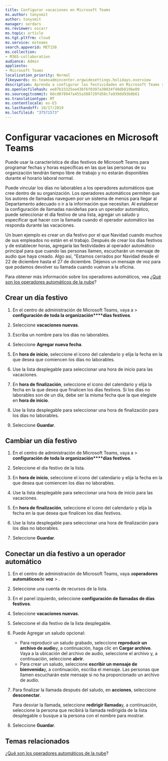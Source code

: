 ```yaml
---
title: Configurar vacaciones en Microsoft Teams
ms.author: tonysmit
author: tonysmit
manager: serdars
ms.reviewer: oscarr
ms.topic: article
ms.tgt.pltfrm: cloud
ms.service: msteams
search.appverid: MET150
ms.collection:
- M365-collaboration
audience: Admin
appliesto:
- Microsoft Teams
localization_priority: Normal
f1keywords: ms.teamsadmincenter.orgwidesettings.holidays.overview
description: Aprenda a configurar las festividades en Microsoft Teams y a conectarlas a su operador automático.
ms.openlocfilehash: ee07b33325ee436f6f0397a30034f40db819be09
ms.sourcegitcommit: 0dcd078947a455a388729fd50c7a939dd93b0b61
ms.translationtype: MT
ms.contentlocale: es-ES
ms.lasthandoff: 10/17/2019
ms.locfileid: "37571573"
---
```

# <a name="set-up-holidays-in-microsoft-teams"></a>Configurar vacaciones en Microsoft Teams

Puede usar la característica de días festivos de Microsoft Teams para programar fechas y horas específicas en las que las personas de su organización tendrán tiempo libre de trabajo y no estarán disponibles durante el horario laboral normal. 

Puede vincular los días no laborables a los operadores automáticos que cree dentro de su organización. Los operadores automáticos permiten que los autores de llamadas naveguen por un sistema de menús para llegar al Departamento adecuado o ir a la información que necesitan. Al establecer la configuración de llamadas navideñas para un operador automático, puede seleccionar el día festivo de una lista, agregar un saludo y especificar qué hacer con la llamada cuando el operador automático las responda durante las vacaciones.

Un buen ejemplo es crear un día festivo por el que Navidad cuando muchos de sus empleados no están en el trabajo. Después de crear los días festivos y de establecer horas, agregaría las festividades al operador automático principal para que cuando las personas llamen, escucharán un mensaje de audio que haya creado. Algo así, "Estamos cerrados por Navidad desde el 22 de diciembre hasta el 27 de diciembre. Déjenos un mensaje de voz para que podamos devolver su llamada cuando vuelvan a la oficina.

Para obtener más información sobre los operadores automáticos, vea [¿Qué son los operadores automáticos de la nube](what-are-phone-system-auto-attendants.md)?  

## <a name="create-a-holiday"></a>Crear un día festivo

1. En el centro de administración de Microsoft Teams, vaya a >  **configuración de toda la organización****días festivos**.

2. Seleccione **vacaciones nuevas**.

3. Escriba un nombre para los días no laborables.

4. Seleccione **Agregar nueva fecha**.

5. En **hora de inicio**, seleccione el icono del calendario y elija la fecha en la que desea que comiencen los días no laborables.

6. Use la lista desplegable para seleccionar una hora de inicio para las vacaciones.

7. En **hora de finalización**, seleccione el icono del calendario y elija la fecha en la que desea que finalicen los días festivos. Si los días no laborables son de un día, debe ser la misma fecha que la que elegiste en **hora de inicio**.

8. Use la lista desplegable para seleccionar una hora de finalización para los días no laborables.

9. Seleccione **Guardar**.

## <a name="change-a-holiday"></a>Cambiar un día festivo

1. En el centro de administración de Microsoft Teams, vaya a >  **configuración de toda la organización****días festivos**.

2. Seleccione el día festivo de la lista.

3. En **hora de inicio**, seleccione el icono del calendario y elija la fecha en la que desea que comiencen los días no laborables.

4. Use la lista desplegable para seleccionar una hora de inicio para las vacaciones.

5. En **hora de finalización**, seleccione el icono del calendario y elija la fecha en la que desea que finalicen los días festivos. 

6. Use la lista desplegable para seleccionar una hora de finalización para los días no laborables.

7. Seleccione **Guardar**.

## <a name="connect-a-holiday-to-an-auto-attendant"></a>Conectar un día festivo a un operador automático

1. En el centro de administración de Microsoft Teams, vaya a**operadores automáticos**de **voz** > .
2. Seleccione una cuenta de recursos de la lista.
3. En el panel izquierdo, seleccione **configuración de llamadas de días festivos**.
4. Seleccione **vacaciones nuevas**.
5. Seleccione el día festivo de la lista desplegable.
6. Puede Agregar un saludo opcional:
    - Para reproducir un saludo grabado, seleccione **reproducir un archivo de audio**y, a continuación, haga clic en **Cargar archivo**. Vaya a la ubicación del archivo de audio, seleccione el archivo y, a continuación, seleccione **abrir**.
    - Para crear un saludo, seleccione **escribir un mensaje de bienvenida**y, a continuación, escriba el mensaje. Las personas que llamen escucharán este mensaje si no ha proporcionado un archivo de audio.
7. Para finalizar la llamada después del saludo, en **acciones**, seleccione **desconectar**. 

    Para desviar la llamada, seleccione **redirigir llamada**y, a continuación, seleccione la persona que recibirá la llamada redirigida de la lista desplegable o busque a la persona con el nombre para mostrar.
8. Seleccione **Guardar**.

## <a name="related-topics"></a>Temas relacionados

[¿Qué son los operadores automáticos de la nube](what-are-phone-system-auto-attendants.md)?